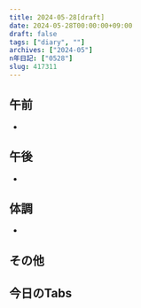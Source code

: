 ```yaml
---
title: 2024-05-28[draft]
date: 2024-05-28T00:00:00+09:00
draft: false
tags: ["diary", ""]
archives: ["2024-05"]
n年日記: ["0528"]
slug: 417311
---
```

## 午前
- 
## 午後
- 
## 体調
- 
## その他
## 今日のTabs